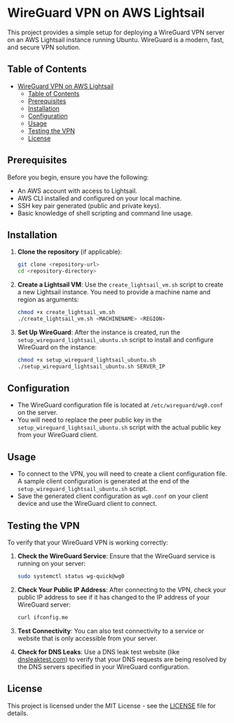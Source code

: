 # WireGuard VPN on AWS Lightsail

This project provides a simple setup for deploying a WireGuard VPN server on an AWS Lightsail instance running Ubuntu. WireGuard is a modern, fast, and secure VPN solution.

## Table of Contents

- [WireGuard VPN on AWS Lightsail](#wireguard-vpn-on-aws-lightsail)
  - [Table of Contents](#table-of-contents)
  - [Prerequisites](#prerequisites)
  - [Installation](#installation)
  - [Configuration](#configuration)
  - [Usage](#usage)
  - [Testing the VPN](#testing-the-vpn)
  - [License](#license)

## Prerequisites

Before you begin, ensure you have the following:

- An AWS account with access to Lightsail.
- AWS CLI installed and configured on your local machine.
- SSH key pair generated (public and private keys).
- Basic knowledge of shell scripting and command line usage.

## Installation

1. **Clone the repository** (if applicable):
   ```bash
   git clone <repository-url>
   cd <repository-directory>
   ```

2. **Create a Lightsail VM**:
   Use the `create_lightsail_vm.sh` script to create a new Lightsail instance. You need to provide a machine name and region as arguments:
   ```bash
   chmod +x create_lightsail_vm.sh
   ./create_lightsail_vm.sh <MACHINENAME> <REGION>
   ```

3. **Set Up WireGuard**:
   After the instance is created, run the `setup_wireguard_lightsail_ubuntu.sh` script to install and configure WireGuard on the instance:
   ```bash
   chmod +x setup_wireguard_lightsail_ubuntu.sh
   ./setup_wireguard_lightsail_ubuntu.sh SERVER_IP
   ```

## Configuration

- The WireGuard configuration file is located at `/etc/wireguard/wg0.conf` on the server.
- You will need to replace the peer public key in the `setup_wireguard_lightsail_ubuntu.sh` script with the actual public key from your WireGuard client.

## Usage

- To connect to the VPN, you will need to create a client configuration file. A sample client configuration is generated at the end of the `setup_wireguard_lightsail_ubuntu.sh` script.
- Save the generated client configuration as `wg0.conf` on your client device and use the WireGuard client to connect.

## Testing the VPN

To verify that your WireGuard VPN is working correctly:

1. **Check the WireGuard Service**:
   Ensure that the WireGuard service is running on your server:
   ```bash
   sudo systemctl status wg-quick@wg0
   ```

2. **Check Your Public IP Address**:
   After connecting to the VPN, check your public IP address to see if it has changed to the IP address of your WireGuard server:
   ```bash
   curl ifconfig.me
   ```

3. **Test Connectivity**:
   You can also test connectivity to a service or website that is only accessible from your server.

4. **Check for DNS Leaks**:
   Use a DNS leak test website (like [dnsleaktest.com](https://www.dnsleaktest.com/)) to verify that your DNS requests are being resolved by the DNS servers specified in your WireGuard configuration.

## License

This project is licensed under the MIT License - see the [LICENSE](LICENSE) file for details.
